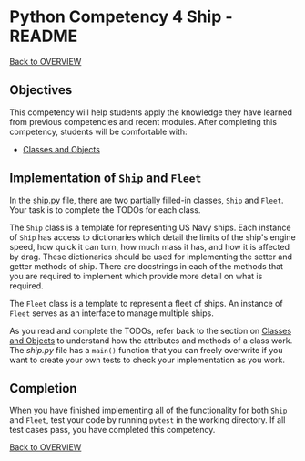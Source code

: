 # Python Competency 4 Ship - README

[Back to OVERVIEW](../README.md)

## Objectives

This competency will help students apply the knowledge they have learned from previous competencies and recent modules. After completing this competency, students will be comfortable with:

- [Classes and Objects](../1.20_classes_and_objects/README.md)


## Implementation of `Ship` and `Fleet`

In the [ship.py](./ship.py) file, there are two partially filled-in classes, `Ship` and `Fleet`. Your task is to complete the TODOs for each class.

The `Ship` class is a template for representing US Navy ships. Each instance of `Ship` has access to  dictionaries which detail the limits of the ship's engine speed, how quick it can turn, how much mass it has, and how it is affected by drag. These dictionaries should be used for implementing the setter and getter methods of ship. There are docstrings in each of the methods that you are required to implement which provide more detail on what is required.

The `Fleet` class is a template to represent a fleet of ships. An instance of `Fleet` serves as an interface to manage multiple ships.

As you read and complete the TODOs, refer back to the section on [Classes and Objects](../1.20_classes_and_objects/classes_objects.md) to understand how the attributes and methods of a class work. The *ship.py* file has a `main()` function that you can freely overwrite if you want to create your own tests to check your implementation as you work.

## Completion

When you have finished implementing all of the functionality for both `Ship` and `Fleet`, test your code by running `pytest` in the working directory. If all test cases pass, you have completed this competency.

[Back to OVERVIEW](../README.md)